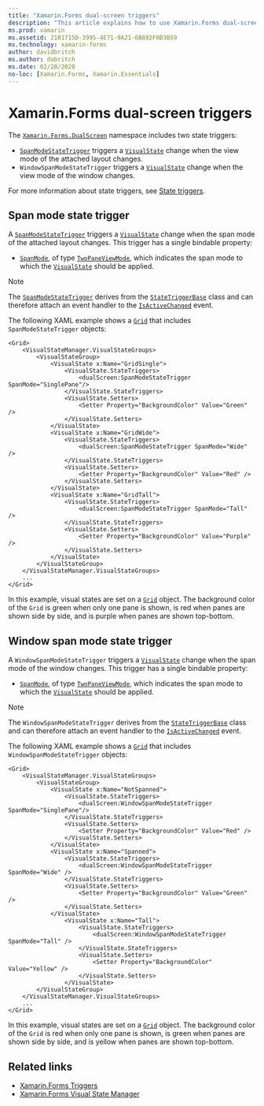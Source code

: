 ```yaml
---
title: "Xamarin.Forms dual-screen triggers"
description: "This article explains how to use Xamarin.Forms dual-screen triggers to respond to user interface changes with XAML."
ms.prod: xamarin
ms.assetid: 2181715D-3995-4E71-9A21-6B892F0B3B59
ms.technology: xamarin-forms
author: davidbritch
ms.author: dabritch
ms.date: 02/28/2020
no-loc: [Xamarin.Forms, Xamarin.Essentials]
---
```


# Xamarin.Forms dual-screen triggers

The [`Xamarin.Forms.DualScreen`](xref:Xamarin.Forms.DualScreen) namespace includes two state triggers:

- [`SpanModeStateTrigger`](xref:Xamarin.Forms.DualScreen.SpanModeStateTrigger) triggers a [`VisualState`](xref:Xamarin.Forms.VisualState) change when the view mode of the attached layout changes.
- `WindowSpanModeStateTrigger` triggers a [`VisualState`](xref:Xamarin.Forms.VisualState) change when the view mode of the window changes.

For more information about state triggers, see [State triggers](~/xamarin-forms/app-fundamentals/triggers.md#state-triggers).

## Span mode state trigger

A [`SpanModeStateTrigger`](xref:Xamarin.Forms.DualScreen.SpanModeStateTrigger) triggers a [`VisualState`](xref:Xamarin.Forms.VisualState) change when the span mode of the attached layout changes. This trigger has a single bindable property:

- [`SpanMode`](xref:Xamarin.Forms.DualScreen.SpanModeStateTrigger.SpanMode), of type [`TwoPaneViewMode`](xref:Xamarin.Forms.DualScreen.SpanModeStateTrigger.SpanMode), which indicates the span mode to which the [`VisualState`](xref:Xamarin.Forms.VisualState) should be applied.

> [!NOTE]
> The [`SpanModeStateTrigger`](xref:Xamarin.Forms.DualScreen.SpanModeStateTrigger) derives from the [`StateTriggerBase`](xref:Xamarin.Forms.StateTriggerBase) class and can therefore attach an event handler to the [`IsActiveChanged`](xref:Xamarin.Forms.StateTriggerBase.IsActiveChanged) event.

The following XAML example shows a [`Grid`](xref:Xamarin.Forms.Grid) that includes `SpanModeStateTrigger` objects:

```xaml
<Grid>
    <VisualStateManager.VisualStateGroups>
        <VisualStateGroup>
            <VisualState x:Name="GridSingle">
                <VisualState.StateTriggers>
                    <dualScreen:SpanModeStateTrigger SpanMode="SinglePane"/>
                </VisualState.StateTriggers>
                <VisualState.Setters>
                    <Setter Property="BackgroundColor" Value="Green" />
                </VisualState.Setters>
            </VisualState>
            <VisualState x:Name="GridWide">
                <VisualState.StateTriggers>
                    <dualScreen:SpanModeStateTrigger SpanMode="Wide" />
                </VisualState.StateTriggers>
                <VisualState.Setters>
                    <Setter Property="BackgroundColor" Value="Red" />
                </VisualState.Setters>
            </VisualState>
            <VisualState x:Name="GridTall">
                <VisualState.StateTriggers>
                    <dualScreen:SpanModeStateTrigger SpanMode="Tall" />
                </VisualState.StateTriggers>
                <VisualState.Setters>
                    <Setter Property="BackgroundColor" Value="Purple" />
                </VisualState.Setters>
            </VisualState>
        </VisualStateGroup>
    </VisualStateManager.VisualStateGroups>
    ...
</Grid>
```

In this example, visual states are set on a [`Grid`](xref:Xamarin.Forms.Grid) object. The background color of the `Grid` is green when only one pane is shown, is red when panes are shown side by side, and is purple when panes are shown top-bottom.

## Window span mode state trigger

A `WindowSpanModeStateTrigger` triggers a [`VisualState`](xref:Xamarin.Forms.VisualState) change when the span mode of the window changes. This trigger has a single bindable property:

- [`SpanMode`](xref:Xamarin.Forms.DualScreen.SpanModeStateTrigger.SpanMode), of type [`TwoPaneViewMode`](xref:Xamarin.Forms.DualScreen.SpanModeStateTrigger.SpanMode), which indicates the span mode to which the [`VisualState`](xref:Xamarin.Forms.VisualState) should be applied.

> [!NOTE]
> The `WindowSpanModeStateTrigger` derives from the [`StateTriggerBase`](xref:Xamarin.Forms.StateTriggerBase) class and can therefore attach an event handler to the [`IsActiveChanged`](xref:Xamarin.Forms.StateTriggerBase.IsActiveChanged) event.

The following XAML example shows a [`Grid`](xref:Xamarin.Forms.Grid) that includes `WindowSpanModeStateTrigger` objects:

```xaml
<Grid>
    <VisualStateManager.VisualStateGroups>
        <VisualStateGroup>
            <VisualState x:Name="NotSpanned">
                <VisualState.StateTriggers>
                    <dualScreen:WindowSpanModeStateTrigger SpanMode="SinglePane"/>
                </VisualState.StateTriggers>
                <VisualState.Setters>
                    <Setter Property="BackgroundColor" Value="Red" />
                </VisualState.Setters>
            </VisualState>
            <VisualState x:Name="Spanned">
                <VisualState.StateTriggers>
                    <dualScreen:WindowSpanModeStateTrigger SpanMode="Wide" />
                </VisualState.StateTriggers>
                <VisualState.Setters>
                    <Setter Property="BackgroundColor" Value="Green" />
                </VisualState.Setters>
            </VisualState>
                <VisualState x:Name="Tall">
                    <VisualState.StateTriggers>
                        <dualScreen:WindowSpanModeStateTrigger SpanMode="Tall" />
                    </VisualState.StateTriggers>
                    <VisualState.Setters>
                        <Setter Property="BackgroundColor" Value="Yellow" />
                    </VisualState.Setters>
                </VisualState>
        </VisualStateGroup>
    </VisualStateManager.VisualStateGroups>
    ...
</Grid>    
```

In this example, visual states are set on a [`Grid`](xref:Xamarin.Forms.Grid) object. The background color of the `Grid` is red when only one pane is shown, is green when panes are shown side by side, and is yellow when panes are shown top-bottom.

## Related links

- [Xamarin.Forms Triggers](~/xamarin-forms/app-fundamentals/triggers.md)
- [Xamarin.Forms Visual State Manager](~/xamarin-forms/user-interface/visual-state-manager.md)
